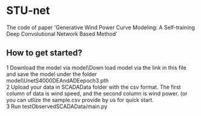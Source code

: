 # STU-net
The code of paper 'Generative Wind Power Curve Modeling: A Self-training Deep Convolutional Network Based Method' 
## How to get started?
1 Download the model via model\Down load model via the link in this file and save the model under the folder model\UnetS4000DEAndADEepoch3.pth   
2 Upload your data in SCADAData folder with the csv format. The first column of data is wind speed, and the second column is wind power. (or you can utlize the sample.csv provide by us for quick start.  
3 Run testObservedSCADAData/main.py  
